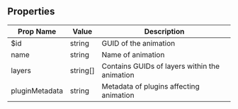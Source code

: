 ## Properties

| Prop Name | Value | Description |
| --------------------- | ------ | ------------------- |
| $id | string | GUID of the animation |
| name | string | Name of animation  |
| layers | string[] | Contains GUIDs of layers within the animation |
| pluginMetadata | string | Metadata of plugins affecting animation |
